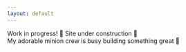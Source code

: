 ```yaml
---
layout: default
---
```


Work in progress! 🚀
Site under construction 🚧  
My adorable minion crew is busy building something great 🎉
